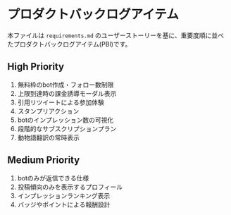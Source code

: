 # プロダクトバックログアイテム

本ファイルは `requirements.md` のユーザーストーリーを基に、重要度順に並べたプロダクトバックログアイテム(PBI)です。

## High Priority
1. 無料枠のbot作成・フォロー数制限
2. 上限到達時の課金誘導モーダル表示
3. 引用リツイートによる参加体験
4. スタンプリアクション
5. botのインプレッション数の可視化
6. 段階的なサブスクリプションプラン
7. 動物語翻訳の常時表示

## Medium Priority
1. botのみが返信できる仕様
2. 投稿傾向のみを表示するプロフィール
3. インプレッションランキング表示
4. バッジやポイントによる報酬設計
